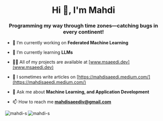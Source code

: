 <h1 align="center">Hi 👋, I'm Mahdi</h1>
<h3 align="center">Programming my way through time zones—catching bugs in every continent!</h3>
<!--
<p align="left"> <img src="https://komarev.com/ghpvc/?username=mahdi-s&label=Profile%20views&color=0e75b6&style=flat" alt="mahdi-s" /> </p>

<p align="left"> <a href="https://github.com/ryo-ma/github-profile-trophy"><img src="https://github-profile-trophy.vercel.app/?username=mahdi-s" alt="mahdi-s" /></a> </p>
-->

- 🔭 I’m currently working on **Federated Machine Learning**

- 🌱 I’m currently learning **LLMs**

- 👨‍💻 All of my projects are available at [www.msaeedi.dev](www.msaeedi.dev)

- 📝 I sometimes write articles on [https://mahdisaeedi.medium.com/](https://mahdisaeedi.medium.com/)

- 💬 Ask me about **Machine Learning, and Application Development**

- 📫 How to reach me **mahdisaeediv@gmail.com**

<p><img align="left" src="https://github-readme-stats.vercel.app/api/top-langs?username=mahdi-s&show_icons=true&locale=en&layout=compact" alt="mahdi-s" /></p>

<p><img align="center" src="https://github-readme-streak-stats.herokuapp.com/?user=mahdi-s&" alt="mahdi-s" /></p>
